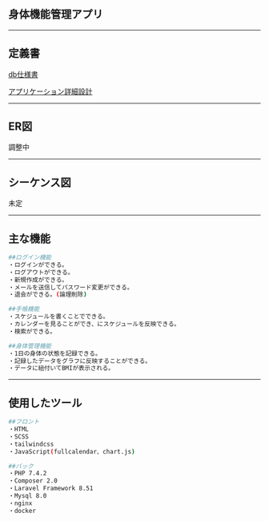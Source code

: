 ## 身体機能管理アプリ
---

## 定義書
[db仕様書](https://docs.google.com/spreadsheets/d/1PR9s_cDnP35ugRIphE39m26ItjIcajQ85kHMjIzOfag/edit?usp=sharing)

[アプリケーション詳細設計](https://docs.google.com/spreadsheets/d/1XzlIWw6Ce78BYS5AP9YMXUlZOi9XMgaMH_mFbRGaCYU/edit?usp=sharing)

---

## ER図
調整中

---

## シーケンス図
未定

---
## 主な機能

```bash
##ログイン機能
・ログインができる。
・ログアウトができる。
・新規作成ができる。
・メールを送信してパスワード変更ができる。
・退会ができる。(論理削除)

##手帳機能
・スケジュールを書くことでできる。
・カレンダーを見ることができ、にスケジュールを反映できる。
・検索ができる。　

##身体管理機能
・1日の身体の状態を記録できる。
・記録したデータをグラフに反映することができる。
・データに紐付いてBMIが表示される。
```

---
## 使用したツール

```bash
##フロント
・HTML
・SCSS
・tailwindcss
・JavaScript(fullcalendar、chart.js)

##バック
・PHP 7.4.2
・Composer 2.0
・Laravel Framework 8.51
・Mysql 8.0
・nginx
・docker
```





